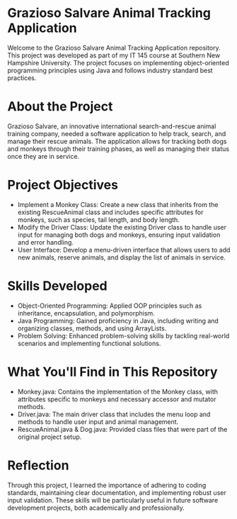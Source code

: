 # Grazioso Salvare Animal Tracking Application
Welcome to the Grazioso Salvare Animal Tracking Application repository. This project was developed as part of my IT 145 course at Southern New Hampshire University. The project focuses on implementing object-oriented programming principles using Java and follows industry standard best practices.

# About the Project
Grazioso Salvare, an innovative international search-and-rescue animal training company, needed a software application to help track, search, and manage their rescue animals. The application allows for tracking both dogs and monkeys through their training phases, as well as managing their status once they are in service.

# Project Objectives
- Implement a Monkey Class: Create a new class that inherits from the existing RescueAnimal class and includes specific attributes for monkeys, such as species, tail length, and body length.
- Modify the Driver Class: Update the existing Driver class to handle user input for managing both dogs and monkeys, ensuring input validation and error handling.
- User Interface: Develop a menu-driven interface that allows users to add new animals, reserve animals, and display the list of animals in service.

# Skills Developed
- Object-Oriented Programming: Applied OOP principles such as inheritance, encapsulation, and polymorphism.
- Java Programming: Gained proficiency in Java, including writing and organizing classes, methods, and using ArrayLists.
- Problem Solving: Enhanced problem-solving skills by tackling real-world scenarios and implementing functional solutions.

# What You'll Find in This Repository
- Monkey.java: Contains the implementation of the Monkey class, with attributes specific to monkeys and necessary accessor and mutator methods.
- Driver.java: The main driver class that includes the menu loop and methods to handle user input and animal management.
- RescueAnimal.java & Dog.java: Provided class files that were part of the original project setup.

# Reflection
Through this project, I learned the importance of adhering to coding standards, maintaining clear documentation, and implementing robust user input validation. These skills will be particularly useful in future software development projects, both academically and professionally.

